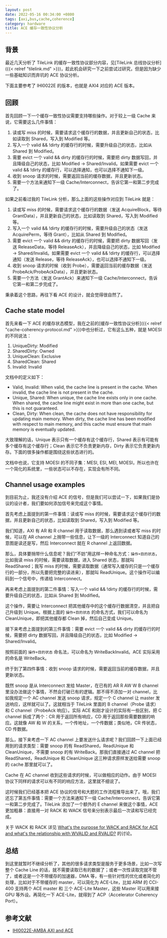 ```yaml
---
layout: post
date: 2022-05-16 00:34:00 +0800
tags: [axi,bus,cache,coherence]
category: hardware
title: ACE 缓存一致性协议分析
---
```


## 背景

最近几天分析了 TileLink 的缓存一致性协议部分内容，见[TileLink 总线协议分析]({{< relref "tilelink.md" >}})，趁此机会研究一下之前尝试过研究，但是因为缺少一些基础知识而弃坑的 ACE 协议分析。

下面主要参考了 IHI0022E 的版本，也就是 AXI4 对应的 ACE 版本。

## 回顾

首先回顾一下一个缓存一致性协议需要支持哪些操作。对于较上一级 Cache 来说，它需要这么几件事情：

1. 读或写 miss 的时候，需要请求这个缓存行的数据，并且更新自己的状态，比如读取到 Shared，写入到 Modified 等。
2. 写入一个 valid && !dirty 的缓存行的时候，需要升级自己的状态，比如从 Shared 到 Modified。
3. 需要 evict 一个 valid && dirty 的缓存行的时候，需要把 dirty 数据写回，并且降级自己的状态，比如 Modified -> Shared/Invalid。如果需要 evict 一个 valid && !dirty 的缓存行，可以选择通知，也可以选择不通知下一级。
4. 收到 snoop 请求的时候，需要返回当前的缓存数据，并且更新状态。
5. 需要一个方法来通知下一级 Cache/Interconnect，告诉它第一和第二步完成了。

如果之前看过我的 TileLink 分析，那么上面的这些操作对应到 TileLink 就是：

1. 读或写 miss 的时候，需要请求这个缓存行的数据（发送 AcquireBlock，等待 GrantData），并且更新自己的状态，比如读取到 Shared，写入到 Modified 等。
2. 写入一个 valid && !dirty 的缓存行的时候，需要升级自己的状态（发送 AcquirePerm，等待 Grant），比如从 Shared 到 Modified。
3. 需要 evict 一个 valid && dirty 的缓存行的时候，需要把 dirty 数据写回（发送 ReleaseData，等待 ReleaseAck），并且降级自己的状态，比如 Modified -> Shared/Invalid。如果需要 evict 一个 valid && !dirty 的缓存行，可以选择通知（发送 Release，等待 ReleaseAck），也可以选择不通知下一级。
4. 收到 snoop 请求的时候（收到 Probe），需要返回当前的缓存数据（发送 ProbeAck/ProbeAckData），并且更新状态。
5. 需要一个方法（发送 GrantAck）来通知下一级 Cache/Interconnect，告诉它第一和第二步完成了。

秉承着这个思路，再往下看 ACE 的设计，就会觉得很自然了。

## Cache state model

首先来看一下 ACE 的缓存状态模型，我在之前的[缓存一致性协议分析]({{< relref "cache-coherency-protocol.md" >}})中也分析过，它有这么五种，就是 MOESI 的不同说法：

1. UniqueDirty: Modified
2. SharedDirty: Owned
3. UniqueClean: Exclusive
4. SharedClean: Shared
5. Invalid: Invalid

文档中的定义如下：

- Valid, Invalid: When valid, the cache line is present in the cache. When invalid, the cache line is not present in the cache.
- Unique, Shared: When unique, the cache line exists only in one cache. When shared, the cache line might exist in more than one cache, but this is not guaranteed.
- Clean, Dirty: When clean, the cache does not have responsibility for updating main memory. When dirty, the cache line has been modified with respect to main memory, and this cache must ensure that main memory is eventually updated.

大致理解的话，Unique 表示只有一个缓存有这个缓存行，Shared 表示有可能有多个缓存有这个缓存行；Clean 表示它不负责更新内存，Dirty 表示它负责更新内存。下面的很多操作都是围绕这些状态进行的。

文档中也说，它支持 MOESI 的不同子集：MESI, ESI, MEI, MOESI，所以也许在一个简化的系统里，一些状态可以不存在，实现会有所不同。

## Channel usage examples

到目前为止，我还没有介绍 ACE 的信号，但是我们可以尝试一下，如果我们是协议的设计者，我们要如何添加信号来完成这个事情。

首先考虑上面提到的第一件事情：读或写 miss 的时候，需要请求这个缓存行的数据，并且更新自己的状态，比如读取到 Shared，写入到 Modified 等。

我们知道，AXI 有 AR 和 R channel 用于读取数据，那么遇到读或者写 miss 的时候，可以在 AR channel 上捎带一些信息，让下一级的 Interconnect 知道自己的意图是读还是写，然后 Interconnect 就在 R channel 上返回数据。

那么，具体要捎带什么信息呢？我们“不妨”用这样一种命名方式：`操作+目的状态`，比如我读 miss 的时候，需要读取数据，进入 Shared 状态，那就叫 ReadShared；我写 miss 的时候，需要读取数据（通常写入缓存的只是一个缓存行的一部分，所以先要把完整的读进来），那就叫 ReadUnique。这个操作可以编码到一个信号中，传递给 Interconnect。

再来考虑上面提到的第二件事情：写入一个 valid && !dirty 的缓存行的时候，需要升级自己的状态，比如从 Shared 到 Modified。

这个操作，需要让 Interconnect 把其他缓存中的这个缓存行数据清空，并且把自己升级到 Unique。根据上面的 `操作+目的状态` 的命名方式，我们可以命名为 CleanUnique，即把其他缓存都 Clean 掉，然后自己变成 Unique。

接下来考虑上面提到的第三件事情：需要 evict 一个 valid && dirty 的缓存行的时候，需要把 dirty 数据写回，并且降级自己的状态，比如 Modified -> Shared/Invalid。

按照前面的 `操作+目的状态` 命名法，可以命名为 WriteBackInvalid。ACE 实际采用的命名是 WriteBack。

终于到了第四件事情：收到 snoop 请求的时候，需要返回当前的缓存数据，并且更新状态。

既然 snoop 是从 Interconnect 发给 Master，在已有的 AR R AW W B channel 里没办法做这个事情，不然会打破已有的逻辑。那不得不添加一对 channel，比如我规定一个 AC channel 发送 snoop 请求，规定一个 C channel 让 master 发送响应，这样就可以了。这就相当于 TileLink 里面的 B channel（Probe 请求）和 C channel（ProbeAck 响应）。实际 ACE 和刚才设计的实际有一些区别，把 C channel 拆成了两个：CR 用于返回所有响应，CD 用于返回那些需要数据的响应。这就像 AW 和 W 的关系，一个传地址，一个传数据；类似地，CR 传状态，CD 传数据。

那么，接下来考虑一下 AC channel 上要发送什么请求呢？我们回顾一下上面已经用到的请求类型：需要 snoop 的有 ReadShared，ReadUnique 和 CleanUnique，不需要 snoop 的有 WriteBack。那我们直接通过 AC channel 把 ReadShared，ReadUnique 和 CleanUnique 这三种请求原样发送给需要 snoop 的 cache 那里就可以了。

Cache 在 AC channel 收到这些请求的时候，可以做相应的动作。由于 MOESI 协议下同样的请求可以有不同的响应方法，这里就不细说了。

这时候我们已经基本把 ACE 协议的信号和大题的工作流程推导出来了。哦，我们还忘了第五件事情：需要一个方法来通知下一级 Cache/Interconnect，告诉它第一和第二步完成了。TileLink 添加了一个额外的 E channel 来做这个事情，ACE 更加粗暴：直接用一对 RACK 和 WACK 信号来分别表示最后一次读和写已经完成。

关于 WACK 和 RACK 详见 [What's the purpose for WACK and RACK for ACE and what's the relationship with WVALID and RVALID?](https://community.arm.com/support-forums/f/soc-design-and-simulation-forum/9888/what-s-the-purpose-for-wack-and-rack-for-ace-and-what-s-the-relationship-with-wvalid-and-rvalid) 的讨论。

## 总结

到这里就暂时不继续分析了，其他的很多请求类型是服务于更多场景，比如一次写整个 Cache Line 的话，就不需要读取已有的数据了；或者一次性读取完就不管了，或者这是一个不带缓存的加速器，DMA 等，有一些针对性的优化或者简化的处理，比如对于不带缓存的 master，可以简化为 ACE-Lite，比如 ARM 的 CCI-400 支持两个 ACE master 和 三个 ACE-Lite Master，这些 Master 可以用来接 GPU 等外设。再简化一下 ACE-Lite，就得到了 ACP（Accelerator Coherency Port）。

## 参考文献

- [IHI0022E-AMBA AXI and ACE](https://developer.arm.com/documentation/ihi0022/e/)